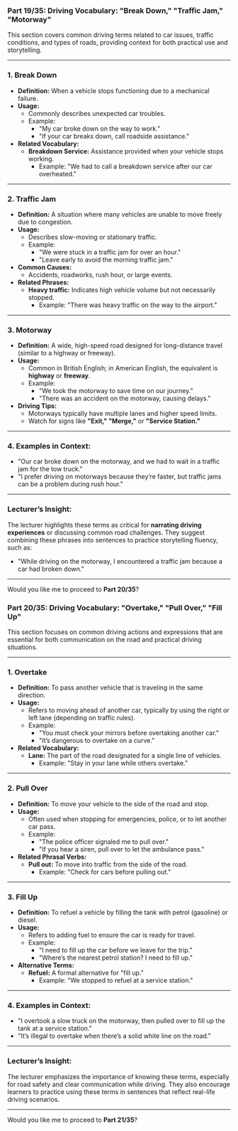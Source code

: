 ### Part 19/35: **Driving Vocabulary: "Break Down," "Traffic Jam," "Motorway"**

This section covers common driving terms related to car issues, traffic conditions, and types of roads, providing context for both practical use and storytelling.

---

### 1. **Break Down**

- **Definition:** When a vehicle stops functioning due to a mechanical failure.
- **Usage:**
    - Commonly describes unexpected car troubles.
    - Example:
        - "My car broke down on the way to work."
        - "If your car breaks down, call roadside assistance."
- **Related Vocabulary:**
    - **Breakdown Service:** Assistance provided when your vehicle stops working.
        - Example: "We had to call a breakdown service after our car overheated."

---

### 2. **Traffic Jam**

- **Definition:** A situation where many vehicles are unable to move freely due to congestion.
- **Usage:**
    - Describes slow-moving or stationary traffic.
    - Example:
        - "We were stuck in a traffic jam for over an hour."
        - "Leave early to avoid the morning traffic jam."
- **Common Causes:**
    - Accidents, roadworks, rush hour, or large events.
- **Related Phrases:**
    - **Heavy traffic:** Indicates high vehicle volume but not necessarily stopped.
        - Example: "There was heavy traffic on the way to the airport."

---

### 3. **Motorway**

- **Definition:** A wide, high-speed road designed for long-distance travel (similar to a highway or freeway).
- **Usage:**
    - Common in British English; in American English, the equivalent is **highway** or **freeway**.
    - Example:
        - "We took the motorway to save time on our journey."
        - "There was an accident on the motorway, causing delays."
- **Driving Tips:**
    - Motorways typically have multiple lanes and higher speed limits.
    - Watch for signs like **"Exit," "Merge,"** or **"Service Station."**

---

### 4. **Examples in Context:**

- "Our car broke down on the motorway, and we had to wait in a traffic jam for the tow truck."
- "I prefer driving on motorways because they’re faster, but traffic jams can be a problem during rush hour."

---

### Lecturer’s Insight:

The lecturer highlights these terms as critical for **narrating driving experiences** or discussing common road challenges. They suggest combining these phrases into sentences to practice storytelling fluency, such as:

- "While driving on the motorway, I encountered a traffic jam because a car had broken down."

---

Would you like me to proceed to **Part 20/35**?

### Part 20/35: **Driving Vocabulary: "Overtake," "Pull Over," "Fill Up"**

This section focuses on common driving actions and expressions that are essential for both communication on the road and practical driving situations.

---

### 1. **Overtake**

- **Definition:** To pass another vehicle that is traveling in the same direction.
- **Usage:**
    - Refers to moving ahead of another car, typically by using the right or left lane (depending on traffic rules).
    - Example:
        - "You must check your mirrors before overtaking another car."
        - "It’s dangerous to overtake on a curve."
- **Related Vocabulary:**
    - **Lane:** The part of the road designated for a single line of vehicles.
        - Example: "Stay in your lane while others overtake."

---

### 2. **Pull Over**

- **Definition:** To move your vehicle to the side of the road and stop.
- **Usage:**
    - Often used when stopping for emergencies, police, or to let another car pass.
    - Example:
        - "The police officer signaled me to pull over."
        - "If you hear a siren, pull over to let the ambulance pass."
- **Related Phrasal Verbs:**
    - **Pull out:** To move into traffic from the side of the road.
        - Example: "Check for cars before pulling out."

---

### 3. **Fill Up**

- **Definition:** To refuel a vehicle by filling the tank with petrol (gasoline) or diesel.
- **Usage:**
    - Refers to adding fuel to ensure the car is ready for travel.
    - Example:
        - "I need to fill up the car before we leave for the trip."
        - "Where’s the nearest petrol station? I need to fill up."
- **Alternative Terms:**
    - **Refuel:** A formal alternative for "fill up."
        - Example: "We stopped to refuel at a service station."

---

### 4. **Examples in Context:**

- "I overtook a slow truck on the motorway, then pulled over to fill up the tank at a service station."
- "It’s illegal to overtake when there’s a solid white line on the road."

---

### Lecturer’s Insight:

The lecturer emphasizes the importance of knowing these terms, especially for road safety and clear communication while driving. They also encourage learners to practice using these terms in sentences that reflect real-life driving scenarios.

---

Would you like me to proceed to **Part 21/35**?


